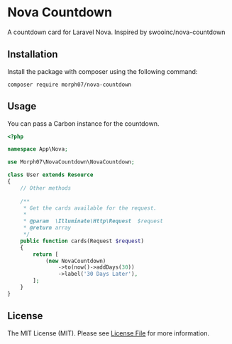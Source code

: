 # Nova Countdown

A countdown card for Laravel Nova. Inspired by swooinc/nova-countdown

## Installation

Install the package with composer using the following command:

```
composer require morph07/nova-countdown
```

## Usage

You can pass a Carbon instance for the countdown.

```php
<?php

namespace App\Nova;

use Morph07\NovaCountdown\NovaCountdown;

class User extends Resource
{
    // Other methods
    
    /**
     * Get the cards available for the request.
     *
     * @param  \Illuminate\Http\Request  $request
     * @return array
     */
    public function cards(Request $request)
    {
        return [
            (new NovaCountdown)
                ->to(now()->addDays(30))
                ->label('30 Days Later'),
        ];
    }
}
```

## License

The MIT License (MIT). Please see [License File](https://github.com/morph07/nova-countdown/blob/master/LICENSE) for more information.

